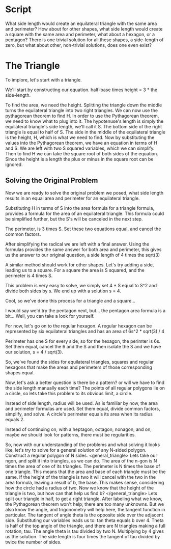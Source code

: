 # Script
What side length would create an equilateral triangle with the same area and perimeter?
How about for other shapes, what side length would create a square with the same area and perimeter, what about a hexagon, or a pentagon?
There is one trivial solution for all these shapes, a side-length of zero,
but what about other, non-trivial solutions, does one even exist?

# The Triangle
To implore, let's start with a triangle.
<triangle>

We'll start by constructing our equation.
half-base times height = 3 * the side-length.

To find the area, we need the height.
Splitting the triangle down the middle turns the equilateral triangle into two right triangles.
We can now use the pythagorean theorem to find H.
In order to use the Pythagorean theorem, we need to know what to plug into it.
The hypotenuse's length is simply the equilateral triangle's side length, we'll call it S.
The bottom side of the right triangle is equal to half of S.
The side in the middle of the equilateral triangle is the height, H, which is what we need to find.
Now by substituting the values into the Pythagorean theorem,
we have an equation in terms of H and S.
We are left with two S squared variables, which we can simplify.
Then to find H we can take the square root of both sides of the equation.
Since the height is a length the plus or minus in the square root can be ignored.

## Solving the Original Problem
Now we are ready to solve the original problem we posed, what side length results in an equal area and perimeter for an equilateral triangle.

Substituting H in terms of S into the area formula for a triangle formula,
provides a formula for the area of an equilateral triangle.
This formula could be simplified further,
but the S's will be canceled in the next step.

The perimeter, is 3 times S.
Set these two equations equal, and cancel the common factors.

After simplifying the radical we are left with a final answer.
Using the formulas provides the same answer for both area and perimeter, this gives us the answer to our original question, a side length of 4 times the sqrt(3)
</triangle>

A similar method should work for other shapes.
Let's try adding a side, leading us to a square.
<square>
For a square the area is S squared,
and the perimeter is 4 times S.

This problem is very easy to solve, we simply set 4 * S equal to S^2 and divide both sides by s.
We end up with a solution s = 4.
</square>

Cool, so we've done this process for a triangle and a square...

I would say we'd try the pentagon next, but... the pentagon area formula is a bit...
Well, you can take a look for yourself.

For now, let's go on to the regular hexagon.
<hexagon>
A regular hexagon can be represented by six equilateral triangles and has an area of 6s^2 * sqrt(3) / 4

Perimeter has one S for every side, so for the hexagon, the perimter is 6s.
Set them equal, cancel the 6 and the S and then isolate the S and we have our solution, s = 4 / sqrt(3).
</hexagon>

So, we've found the sides for equilateral triangles, squares and regular hexagons that make the areas and perimeters of those corresponding shapes equal.

Now, let's ask a better question is there be a pattern? or will we have to find the side length manually each time?
The points of all regular polygons lie on a circle, so lets take this problem to its obvious limit, a circle.

<circle>
Instead of side length, radius will be used.
As is familiar by now, the area and perimeter formulas are used.
Set them equal, divide common factors, simplify, and solve.
A circle's perimeter equals its area when its radius equals 2.
</circle>

Instead of continuing on, with a heptagon, octagon, nonagon, and on,
maybe we should look for patterns, there must be regularities.

So, now with our understanding of the problems and what solving it looks like, let's try to solve for a general solution of any N-sided polygon.
Construct a regular polygon of N sides.
<general_triangle>
Lets take our ngon, and split it into triangles, as we can do.
The area of the n-gon is N times the area of one of its triangles.
The perimeter is N times the base of one triangle.
This means that the area and base of each triangle must be the same.
If the height of the triangle is two it will cancel with the two in the area formula,
leaving a result of b, the base.
This makes sense, considering how the circle had a radius of two.
Now we know that the height of the triangle is two, but how can that help us find b?
</general_triangle>
<trig>
Lets split our triangle in half, to get a right triangle.
After labeling what we know, the Pythagorean theorem won't help;
there are too many unknowns.
But we also know the angle, and trigonometry will help here,
the tangent function in particular.
The tangent of angle theta is the opposite side over the adjacent side.
Substituting our variables leads us to: tan theta equals b over 4.
Theta is half of the top angle of the triangle,
and there are N triangles making a full rotation, tau.
The angle theta is tau divided by two N.
Multiplying by 4 gives us the solution.
The side length is four times the tangent of tau divided by twice the number of sides.
</trig>
